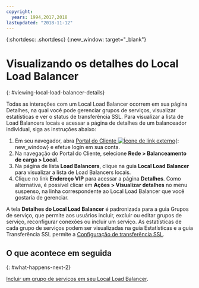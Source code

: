 ```yaml
---
copyright:
  years: 1994,2017,2018
lastupdated: "2018-11-12"
---
```


{:shortdesc: .shortdesc}
{:new_window: target="_blank"}

# Visualizando os detalhes do Local Load Balancer
{: #viewing-local-load-balancer-details}

Todas as interações com um Local Load Balancer ocorrem em sua página Detalhes, na qual você pode gerenciar grupos de serviços, visualizar estatísticas e ver o status de transferência SSL. Para visualizar a lista de Load Balancers locais e acessar a página de detalhes de um balanceador individual, siga as instruções abaixo:

1. Em seu navegador, abra [Portal do Cliente ![Ícone de link externo](../../icons/launch-glyph.svg "Ícone de link externo")](https://control.softlayer.com/){: new_window} e efetue login em sua conta.
2. Na navegação do Portal do Cliente, selecione **Rede > Balanceamento de carga > Local**.
3. Na página de lista **Load Balancers**, clique na guia **Local Load Balancer** para visualizar a lista de Load Balancers locais.
4. Clique no link **Endereço VIP** para acessar a página **Detalhes**. Como alternativa, é possível clicar em **Ações > Visualizar detalhes** no menu suspenso, na linha correspondente ao Local Load Balancer que você gostaria de gerenciar.

A tela **Detalhes do Local Load Balancer** é padronizada para a guia Grupos de serviço, que permite aos usuários incluir, excluir ou editar grupos de serviço, reconfigurar conexões ou incluir um serviço. As estatísticas de cada grupo de serviços podem ser visualizadas na guia Estatísticas e a guia Transferência SSL permite a [Configuração de
transferência SSL](/docs/infrastructure/local-load-balancer?topic=local-load-balancer-configuring-ssl-offloading-on-a-load-balancer).

## O que acontece em seguida
{: #what-happens-next-2}

[Incluir um grupo de serviços em seu Local Load Balancer](/docs/infrastructure/local-load-balancer?topic=local-load-balancer-adding-a-service-group-to-a-load-balancer).
